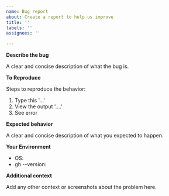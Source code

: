 ```yaml
---
name: Bug report
about: Create a report to help us improve
title: ''
labels: ''
assignees: ''

---
```


**Describe the bug**
<!-- edit: --> A clear and concise description of what the bug is.

**To Reproduce**
<!-- edit: --> Steps to reproduce the behavior:
1. Type this '...'
2. View the output '....'
3. See error

**Expected behavior**
<!-- edit: --> A clear and concise description of what you expected to happen.

**Your Environment**
 - OS: 
 - gh --version: 

**Additional context**
<!-- edit: --> Add any other context or screenshots about the problem here.
